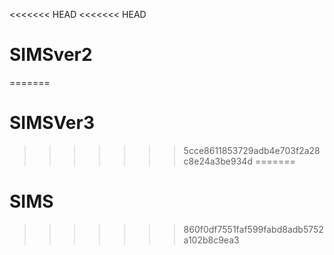 <<<<<<< HEAD
<<<<<<< HEAD
# SIMSver2
=======
# SIMSVer3
>>>>>>> 5cce8611853729adb4e703f2a28c8e24a3be934d
=======
# SIMS
>>>>>>> 860f0df7551faf599fabd8adb5752a102b8c9ea3
